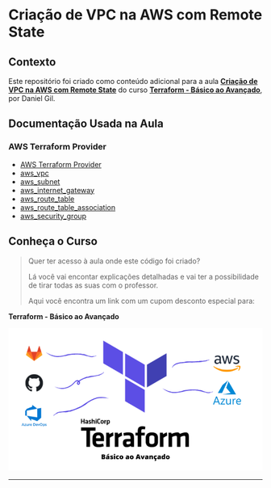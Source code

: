 # Criação de VPC na AWS com Remote State

## Contexto

Este repositório foi criado como conteúdo adicional para a aula [**Criação de VPC na AWS com Remote State**](https://www.udemy.com/course/terraform-do-basico-ao-avancado/learn/lecture/30183544#overview) do curso [**Terraform - Básico ao Avançado**](https://www.udemy.com/course/terraform-do-basico-ao-avancado/?couponCode=TERRAFORM_MAR24), por Daniel Gil.

## Documentação Usada na Aula

### AWS Terraform Provider

- [AWS Terraform Provider](https://registry.terraform.io/providers/hashicorp/aws/latest/docs)
- [aws_vpc](https://registry.terraform.io/providers/hashicorp/aws/latest/docs/resources/vpc)
- [aws_subnet](https://registry.terraform.io/providers/hashicorp/aws/latest/docs/resources/subnet)
- [aws_internet_gateway](https://registry.terraform.io/providers/hashicorp/aws/latest/docs/resources/internet_gateway)
- [aws_route_table](https://registry.terraform.io/providers/hashicorp/aws/latest/docs/resources/route_table)
- [aws_route_table_association](https://registry.terraform.io/providers/hashicorp/aws/latest/docs/resources/route_table_association)
- [aws_security_group](https://registry.terraform.io/providers/hashicorp/aws/latest/docs/resources/security_group)

## Conheça o Curso

> Quer ter acesso à aula onde este código foi criado?
>
> Lá você vai encontar explicações detalhadas e vai ter a possibilidade de tirar todas as suas com o professor.
>
> Aqui você encontra um link com um cupom desconto especial para:

**Terraform - Básico ao Avançado**

[![Terraform - Básico ao Avançado](../curso-terraform.png)](https://www.udemy.com/course/terraform-do-basico-ao-avancado/?couponCode=TERRAFORM_MAR24)

---
